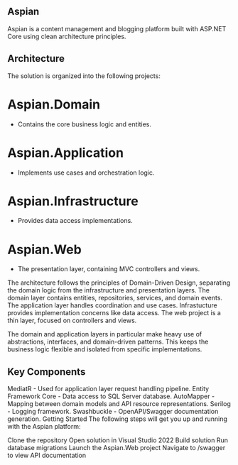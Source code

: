 ## Aspian
Aspian is a content management and blogging platform built with ASP.NET Core using clean architecture principles.

## Architecture
The solution is organized into the following projects:

# Aspian.Domain  
  - Contains the core business logic and entities.
# Aspian.Application 
  - Implements use cases and orchestration logic.
# Aspian.Infrastructure 
  - Provides data access implementations.
# Aspian.Web 
  - The presentation layer, containing MVC controllers and views.

The architecture follows the principles of Domain-Driven Design, separating the domain logic from the infrastructure and presentation layers. 
The domain layer contains entities, repositories, services, and domain events. 
The application layer handles coordination and use cases. 
Infrastucture provides implementation concerns like data access. 
The web project is a thin layer, focused on controllers and views.

The domain and application layers in particular make heavy use of abstractions, interfaces, and domain-driven patterns. This keeps the business logic flexible and isolated from specific implementations.

## Key Components
MediatR - Used for application layer request handling pipeline.
Entity Framework Core - Data access to SQL Server database.
AutoMapper - Mapping between domain models and API resource representations.
Serilog - Logging framework.
Swashbuckle - OpenAPI/Swagger documentation generation.
Getting Started
The following steps will get you up and running with the Aspian platform:

Clone the repository
Open solution in Visual Studio 2022
Build solution
Run database migrations
Launch the Aspian.Web project
Navigate to /swagger to view API documentation
